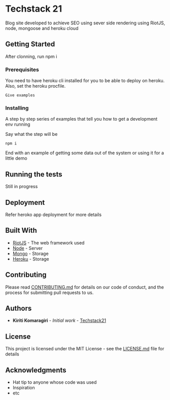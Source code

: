 # Techstack 21

Blog site developed to achieve SEO using sever side rendering using RiotJS, node, mongoose and heroku cloud

## Getting Started

After clonning, run npm i

### Prerequisites

You need to have heroku cli installed for you to be able to deploy on heroku. Also, set the heroku procfile.

```
Give examples
```

### Installing

A step by step series of examples that tell you how to get a development env running

Say what the step will be

```
npm i
```

End with an example of getting some data out of the system or using it for a little demo

## Running the tests

Still in progress

## Deployment

Refer heroko app deployment for more details

## Built With

* [RiotJS](https://riot.js.org/) - The web framework used
* [Node](https://nodejs.org/en/) - Server
* [Mongo](https://mongoosejs.com/) - Storage
* [Heroku](https://dashboard.heroku.com/login) - Storage

## Contributing

Please read [CONTRIBUTING.md](https://gist.github.com/) for details on our code of conduct, and the process for submitting pull requests to us.


## Authors

* **Kiriti Komaragiri** - *Initial work* - [Techstack21](https://github.com/kiriti999/teckstack21)

## License

This project is licensed under the MIT License - see the [LICENSE.md](LICENSE.md) file for details

## Acknowledgments

* Hat tip to anyone whose code was used
* Inspiration
* etc
